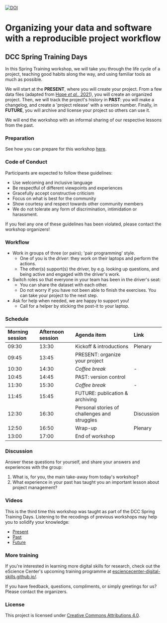 [![DOI](https://zenodo.org/badge/562895173.svg)](https://zenodo.org/badge/latestdoi/562895173)


# Organizing your data and software with a reproducible project workflow

## DCC Spring Training Days

In this Spring Training workshop, we will take you through the life cycle of a
project, teaching good habits along the way, and using familiar tools as much as
possible. 

We will start at the **PRESENT**, where you will create your project.
From a few data files (adapted from [Hope _et al._, 2021](data/README.md)), you
will create an organized project. Then, we will track the project's history in
**PAST**: you will make a changelog, and create a 'project release' with a
version number. Finally, in **FUTURE**, you will archive and license your
project so others can use it.

We will end the workshop with an informal sharing of our respective lessons from
the past.

### Preparation

See how you can prepare for this workshop [here](preparation.md).

### Code of Conduct

Participants are expected to follow these guidelines:

- Use welcoming and inclusive language
- Be respectful of different viewpoints and experiences
- Gracefully accept constructive criticism
- Focus on what is best for the community
- Show courtesy and respect towards other community members
- We do not tolerate any form of discrimination, intimidation or harassment.

If you feel any one of these guidelines has been violated, please contact the workshop organizers!


### Workflow

- Work in groups of three (or pairs); 'pair programming' style.
  - One of you is the _driver_: they work on their laptops and perform the actions.
  - The other(s) support(s) the driver, by e.g. looking up questions, and being
    active and engaged with the driver's work.
- Switch roles so that everyone in your team has been in the driver's seat:
  - You can share the dataset with each other.
  - Do not worry if you have not been able to finish the exercises. You can take
    your project to the next step.
- Ask for help when needed, we are happy to support you!
  - Call for a helper by sticking the post-it to your laptop.
 

### Schedule

| Morning session  | Afternoon session  | Agenda item | Link |
|:------|:------|:------------|:-----|
| 09:30 | 13:30 | Kickoff & introductions | Plenary |
| 09:45 | 13:45 | PRESENT: organize your project |  |
| 10:30 | 14:30 | _Coffee break_ | - |
| 10:45 | 14:45 | PAST: version control |  |
| 11:30 | 15:30 | _Coffee break_ | - |
| 11:45 | 15:45 | FUTURE: publication & archiving |  |
| 12:30 | 16:30 | Personal stories of challenges and struggles  | Discussion |
| 12:50 | 16:50 | Wrap-up | Plenary |
| 13:00 | 17:00 | End of workshop |  |

### Discussion

Answer these questions for yourself, and share your answers and experiences with
the group:

1. What is, for you, the main take-away from today's workshop?
1. What experience in your past has taught you an important lesson about project
   management?
   
### Videos

This is the third time this workshop was taught as part of the DCC Spring Training Days. Listening to the recodings of previous workshops may help you to solidify your knowledge:

* [Present](lessons/present.md)
* [Past](lessons/past.md)
* [Future](lessons/future.md)

### More training

If you're interested in learning more digital skills for research, check out the
eScience Center's upcoming training programme at
[esciencecenter-digital-skills.github.io/](https://esciencecenter-digital-skills.github.io/). 

If you have feedback, questions, compliments, or simply greetings for us? Please contact the organizers.

### License

This project is licensed under [Creative Commons Attributions
4.0](https://creativecommons.org/licenses/by/4.0/).
